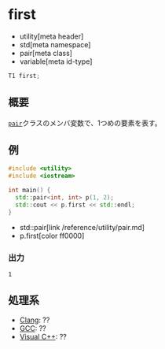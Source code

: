 # first
* utility[meta header]
* std[meta namespace]
* pair[meta class]
* variable[meta id-type]

```cpp
T1 first;
```

## 概要
[`pair`](/reference/utility/pair.md)クラスのメンバ変数で、1つめの要素を表す。

## 例
```cpp example
#include <utility>
#include <iostream>

int main() {
  std::pair<int, int> p(1, 2);
  std::cout << p.first << std::endl;
}
```
* std::pair[link /reference/utility/pair.md]
* p.first[color ff0000]

### 出力
```
1
```

## 処理系
- [Clang](/implementation.md#clang): ??
- [GCC](/implementation.md#gcc): ??
- [Visual C++](/implementation.md#visual_cpp): ??
